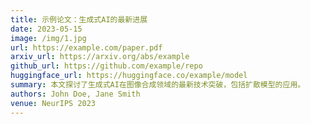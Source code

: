 ```yaml
---
title: 示例论文：生成式AI的最新进展
date: 2023-05-15
image: /img/1.jpg
url: https://example.com/paper.pdf
arxiv_url: https://arxiv.org/abs/example
github_url: https://github.com/example/repo
huggingface_url: https://huggingface.co/example/model
summary: 本文探讨了生成式AI在图像合成领域的最新技术突破，包括扩散模型的应用。
authors: John Doe, Jane Smith
venue: NeurIPS 2023
---
```


